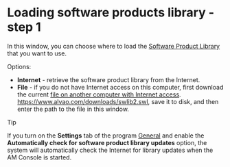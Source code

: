 # Loading software products library - step 1
 
In this window, you can choose where to load the [Software Product Library](../../../../alvao-asset-management/software-management/custom-swlib) that you want to use.
 
Options:

- **Internet** - retrieve the software product library from the Internet.
- **File** - if you do not have Internet access on this computer, first download the current [file on another computer with Internet access](https://www.alvao.com/downloads/swlib2.swl).
https://www.alvao.com/downloads/swlib2.swl, save it to disk, and then enter the path to the file in this window.

> [!TIP]
> If you turn on the **Settings** tab of the program [General](../../tools/settings/general) and enable the **Automatically check for software product library updates** option, the system will automatically check the Internet for library updates when the AM Console is started.
